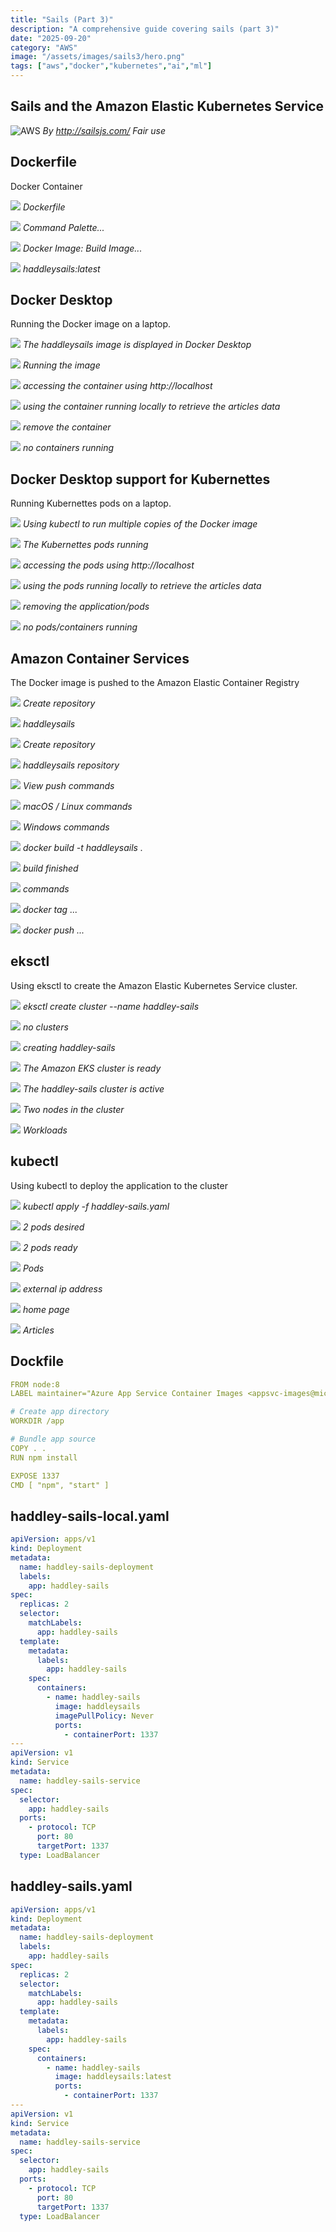 ```yaml
---
title: "Sails (Part 3)"
description: "A comprehensive guide covering sails (part 3)"
date: "2025-09-20"
category: "AWS"
image: "/assets/images/sails3/hero.png"
tags: ["aws","docker","kubernetes","ai","ml"]
---
```


## Sails and the Amazon Elastic Kubernetes Service

![AWS](/assets/images/sails3/sailsjs-logo-515x193.png)
*By http://sailsjs.com/ Fair use*


## Dockerfile

Docker Container

![](/assets/images/sails3/dockerfile-haddley-sails-visual-studio-code-10-13-2021-3-56-13-pm-1020x542.png)
*Dockerfile*

![](/assets/images/sails3/dockerfile-haddley-sails-visual-studio-code-10-13-2021-3-56-32-pm-1020x542.png)
*Command Palette...*

![](/assets/images/sails3/dockerfile-haddley-sails-visual-studio-code-10-13-2021-3-56-40-pm-1380x733.png)
*Docker Image: Build Image...*

![](/assets/images/sails3/dockerfile-haddley-sails-visual-studio-code-10-13-2021-3-56-51-pm-1380x733.png)
*haddleysails:latest*


## Docker Desktop

Running the Docker image on a laptop.

![](/assets/images/sails3/images-list-10-14-2021-12-43-16-pm-1836x975.png)
*The haddleysails image is displayed in Docker Desktop*

![](/assets/images/sails3/images-list-10-14-2021-12-43-41-pm-1836x975.png)
*Running the image*

![](/assets/images/sails3/sails-application-google-chrome-10-14-2021-12-44-05-pm-1836x975.png)
*accessing the container using http://localhost*

![](/assets/images/sails3/sails-application-google-chrome-10-14-2021-12-44-16-pm-1836x975.png)
*using the container running locally to retrieve the articles data*

![](/assets/images/sails3/container-list-10-14-2021-12-44-44-pm-1836x975.png)
*remove the container*

![](/assets/images/sails3/container-list-10-14-2021-12-44-54-pm-1836x975.png)
*no containers running*


## Docker Desktop support for Kubernettes

Running Kubernettes pods on a laptop.

![](/assets/images/sails3/haddley-sails-local.yaml-haddley-sails-visual-studio-code-10-14-2021-12-45-48-pm-1836x1033.png)
*Using kubectl to run multiple copies of the Docker image*

![](/assets/images/sails3/container-list-10-14-2021-12-46-04-pm-1836x975.png)
*The Kubernettes pods running*

![](/assets/images/sails3/localhost-articles-google-chrome-10-14-2021-12-46-15-pm-1836x975.png)
*accessing the pods using http://localhost*

![](/assets/images/sails3/sails-application-google-chrome-10-14-2021-12-44-16-pm-1836x975.png)
*using the pods running locally to retrieve the articles data*

![](/assets/images/sails3/haddley-sails-local.yaml-haddley-sails-visual-studio-code-10-14-2021-12-46-56-pm-1836x1033.png)
*removing the application/pods*

![](/assets/images/sails3/container-list-10-14-2021-12-44-54-pm-1836x975.png)
*no pods/containers running*


## Amazon Container Services

The Docker image is pushed to the Amazon Elastic Container Registry

![](/assets/images/sails3/amazon-ecr-google-chrome-10-13-2021-4-06-47-pm-1380x733.png)
*Create repository*

![](/assets/images/sails3/amazon-ecr-google-chrome-10-13-2021-4-07-21-pm-1380x733.png)
*haddleysails*

![](/assets/images/sails3/amazon-ecr-google-chrome-10-13-2021-4-07-30-pm-1380x733.png)
*Create repository*

![](/assets/images/sails3/amazon-ecr-google-chrome-10-13-2021-4-07-39-pm-1380x733.png)
*haddleysails repository*

![](/assets/images/sails3/amazon-ecr-google-chrome-10-13-2021-4-07-59-pm-1380x733.png)
*View push commands*

![](/assets/images/sails3/amazon-ecr-google-chrome-10-13-2021-4-08-24-pm-1380x733.png)
*macOS / Linux commands*

![](/assets/images/sails3/amazon-ecr-google-chrome-10-13-2021-4-08-33-pm-1380x733.png)
*Windows commands*

![](/assets/images/sails3/dockerfile-haddley-sails-visual-studio-code-10-13-2021-4-24-02-pm-1380x733.png)
*docker build -t haddleysails .*

![](/assets/images/sails3/dockerfile-haddley-sails-visual-studio-code-10-13-2021-4-26-07-pm-1380x733.png)
*build finished*

![](/assets/images/sails3/amazon-ecr-google-chrome-10-13-2021-4-26-15-pm-1380x733.png)
*commands*

![](/assets/images/sails3/dockerfile-haddley-sails-visual-studio-code-10-13-2021-4-26-41-pm-1380x733.png)
*docker tag ...*

![](/assets/images/sails3/dockerfile-haddley-sails-visual-studio-code-10-13-2021-4-27-04-pm-1380x733.png)
*docker push ...*


## eksctl

Using eksctl to create the Amazon Elastic Kubernetes Service cluster.

![](/assets/images/sails3/dockerfile-haddley-sails-visual-studio-code-10-13-2021-4-33-23-pm-1380x733.png)
*eksctl create cluster --name haddley-sails*

![](/assets/images/sails3/amazon-eks-google-chrome-10-13-2021-4-36-18-pm-1380x733.png)
*no clusters*

![](/assets/images/sails3/amazon-eks-google-chrome-10-13-2021-4-40-46-pm-1380x733.png)
*creating haddley-sails*

![](/assets/images/sails3/haddley-sails.yaml-haddley-sails-visual-studio-code-10-13-2021-7-04-51-pm-1380x733.png)
*The Amazon EKS cluster is ready*

![](/assets/images/sails3/amazon-eks-google-chrome-10-13-2021-7-05-19-pm-1380x733.png)
*The haddley-sails cluster is active*

![](/assets/images/sails3/amazon-eks-google-chrome-10-13-2021-7-05-28-pm-1380x733.png)
*Two nodes in the cluster*

![](/assets/images/sails3/amazon-eks-google-chrome-10-13-2021-7-05-39-pm-1380x733.png)
*Workloads*


## kubectl

Using kubectl to deploy the application to the cluster

![](/assets/images/sails3/haddley-sails.yaml-haddley-sails-visual-studio-code-10-13-2021-7-06-28-pm-1380x733.png)
*kubectl apply -f haddley-sails.yaml*

![](/assets/images/sails3/amazon-eks-google-chrome-10-13-2021-7-07-14-pm-1380x733.png)
*2 pods desired*

![](/assets/images/sails3/amazon-eks-google-chrome-10-13-2021-7-07-35-pm-1380x733.png)
*2 pods ready*

![](/assets/images/sails3/amazon-eks-google-chrome-10-13-2021-7-07-56-pm-1380x733.png)
*Pods*

![](/assets/images/sails3/haddley-sails.yaml-haddley-sails-visual-studio-code-10-13-2021-7-10-12-pm-1380x733.png)
*external ip address*

![](/assets/images/sails3/sails-application-google-chrome-10-13-2021-7-10-44-pm-1380x733.png)
*home page*

![](/assets/images/sails3/sails-application-google-chrome-10-13-2021-7-11-43-pm-1380x733.png)
*Articles*


## Dockfile

```yaml
FROM node:8
LABEL maintainer="Azure App Service Container Images <appsvc-images@microsoft.com>"

# Create app directory
WORKDIR /app

# Bundle app source
COPY . .
RUN npm install

EXPOSE 1337
CMD [ "npm", "start" ]
```

## haddley-sails-local.yaml

```yaml
apiVersion: apps/v1
kind: Deployment
metadata:
  name: haddley-sails-deployment
  labels:
    app: haddley-sails
spec:
  replicas: 2
  selector:
    matchLabels:
      app: haddley-sails
  template:
    metadata:
      labels:
        app: haddley-sails
    spec:
      containers:
        - name: haddley-sails
          image: haddleysails
          imagePullPolicy: Never
          ports:
            - containerPort: 1337
---
apiVersion: v1
kind: Service
metadata:
  name: haddley-sails-service
spec:
  selector:
    app: haddley-sails
  ports:
    - protocol: TCP
      port: 80
      targetPort: 1337
  type: LoadBalancer
```

## haddley-sails.yaml

```yaml
apiVersion: apps/v1
kind: Deployment
metadata:
  name: haddley-sails-deployment
  labels:
    app: haddley-sails
spec:
  replicas: 2
  selector:
    matchLabels:
      app: haddley-sails
  template:
    metadata:
      labels:
        app: haddley-sails
    spec:
      containers:
        - name: haddley-sails
          image: haddleysails:latest
          ports:
            - containerPort: 1337
---
apiVersion: v1
kind: Service
metadata:
  name: haddley-sails-service
spec:
  selector:
    app: haddley-sails
  ports:
    - protocol: TCP
      port: 80
      targetPort: 1337
  type: LoadBalancer
```